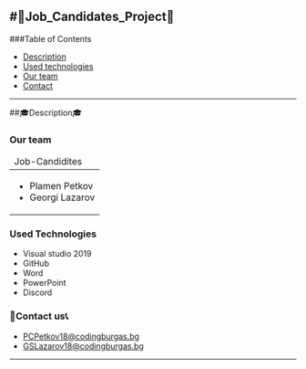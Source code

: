 #:man:Job_Candidates_Project:man:
---
###Table of Contents
- [Description](#description)
- [Used technologies](#used-technologies)
- [Our team](#our-team)
- [Contact](#contact-us)

---

##:mortar_board:Description:mortar_board:
### Our team
<table>
  <thead>
    <tr>
      <td align="left">
      Job-Candidites
      </td>
    </tr>
  </thead>
  <tbody>
    <tr>
      <td>
        <ul>
          <li>Plamen Petkov</li>
          <li>Georgi Lazarov</li>
        </ul>
      </td>
    </tr>
  </tbody>
</table>

### Used Technologies

- Visual studio 2019
- GitHub
- Word
- PowerPoint
- Discord


### :email:Contact us:telephone_receiver:
- PCPetkov18@codingburgas.bg
- GSLazarov18@codingburgas.bg

---
